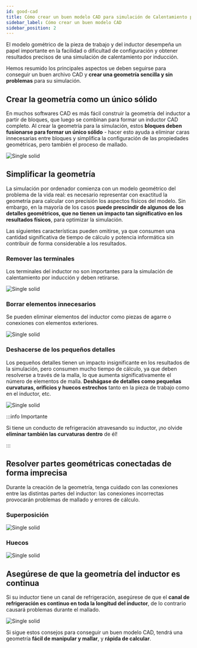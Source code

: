 ```yaml
---
id: good-cad
title: Cómo crear un buen modelo CAD para simulación de Calentamiento por Inducción
sidebar_label: Cómo crear un buen modelo CAD
sidebar_position: 2
---
```


El modelo gométrico de la pieza de trabajo y del inductor desempeña un papel importante en la facilidad o dificultad de configuración y obtener resultados precisos de una simulación de calentamiento por inducción.

Hemos resumido los principales aspectos ue deben seguirse para conseguir un buen archivo CAD y **crear una geometría sencilla y sin problemas** para su simulación.

## Crear la geometría como un único sólido

En muchos softwares CAD es más fácil construir la geometría del inductor a partir de bloques, que luego se combinan para formar un inductor CAD completo. Al crear la geometría para la simulación, estos **bloques deben fusionarse para formar un único sólido** - hacer esto ayuda a eliminar caras innecesarias entre bloques y simplifica la configuración de las propiedades geométricas, pero también el proceso de mallado.

<p align="center">

![Single solid](assets/good-cad/1.png)

</p>

## Simplificar la geometría

La simulación por ordenador comienza con un modelo geométrico del problema de la vida real: es necesario representar con exactitud la geometría para calcular con precisión los aspectos físicos del modelo. Sin embargo, en la mayoría de los casos **puede prescindir de algunos de los detalles geométricos, que no tienen un impacto tan significativo en los resultados físicos**, para optimizar la simulación.

Las siguientes características pueden omitirse, ya que consumen una cantidad significativa de tiempo de cálculo y potencia informática sin contribuir de forma considerable a los resultados.

### Remover las terminales

Los terminales del inductor no son importantes para la simulación de calentamiento por inducción y deben retirarse.

<p align="center">

![Single solid](assets/good-cad/2.png)

</p>

### Borrar elementos innecesarios

Se pueden eliminar elementos del inductor como piezas de agarre o conexiones con elementos exteriores.

<p align="center">

![Single solid](assets/good-cad/3.png)

</p>

### Deshacerse de los pequeños detalles

Los pequeños detalles tienen un impacto insignificante en los resultados de la simulación, pero consumen mucho tiempo de cálculo, ya que deben resolverse a través de la malla, lo que aumenta significativamente el número de elementos de malla. **Deshágase de detalles como pequeñas curvaturas, orificios y huecos estrechos** tanto en la pieza de trabajo como en el inductor, etc.

<p align="center">

![Single solid](assets/good-cad/4.png)

</p>

:::info Importante

Si tiene un conducto de refrigeración atravesando su inductor, ¡no olvide **eliminar también las curvaturas dentro** de él!

:::

## Resolver partes geométricas conectadas de forma imprecisa

Durante la creación de la geometría, tenga cuidado con las conexiones entre las distintas partes del inductor: las conexiones incorrectas provocarán problemas de mallado y errores de cálculo.

### Superposición

<p align="center">

![Single solid](assets/good-cad/5.png)

</p>

### Huecos

<p align="center">

![Single solid](assets/good-cad/6.png)

</p>

## Asegúrese de que la geometría del inductor es continua

Si su inductor tiene un canal de refrigeración, asegúrese de que el **canal de refrigeración es continuo en toda la longitud del inductor**, de lo contrario causará problemas durante el mallado.

<p align="center">

![Single solid](assets/good-cad/7.png)

</p>

Si sigue estos consejos para conseguir un buen modelo CAD, tendrá una geometría **fácil de manipular y mallar**, y **rápida de calcular**.